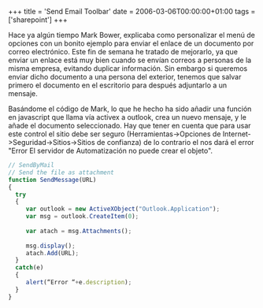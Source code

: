 +++
title = 'Send Email Toolbar'
date = 2006-03-06T00:00:00+01:00
tags = ['sharepoint']
+++

Hace ya algún tiempo  Mark Bower, explicaba como personalizar el menú de opciones con un bonito ejemplo para enviar el enlace de un documento por correo electrónico. Este fin de semana he tratado de mejorarlo, ya que enviar un enlace está muy bien cuando se envían correos a personas de la misma empresa, evitando duplicar información. Sin embargo si queremos enviar dicho documento a una persona del exterior, tenemos que salvar primero el documento en el escritorio para después adjuntarlo a un mensaje.


Basándome el código de Mark, lo que he hecho ha sido añadir una función en javascript que llama vía activex a outlook, crea un nuevo mensaje,  y le añade el documento seleccionado. Hay que tener en cuenta que para usar este control el sitio debe ser seguro (Herramientas->Opciones de Internet->Seguridad->Sitios->Sitios de confianza) de lo contrario el nos dará el error "Error El servidor de Automatización no puede crear el objeto".


```javascript	
// SendByMail
// Send the file as attachment
function SendMessage(URL)
{
  try 
  {
     var outlook = new ActiveXObject("Outlook.Application");
     var msg = outlook.CreateItem(0);
        
     var atach = msg.Attachments(); 
     
     msg.display();     
     atach.Add(URL);                       
  }
  catch(e)
  {
     alert(“Error “+e.description); 
  }
}
```